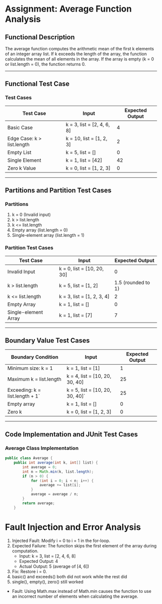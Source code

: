 # Assignment: Average Function Analysis

## Functional Description
The average function computes the arithmetic mean of the first k elements of an integer array list. If k exceeds the length of the array, the function calculates the mean of all elements in the array. If the array is empty (k = 0 or list.length = 0), the function returns 0.

---

## Functional Test Case
### Test Cases
| **Test Case**               | **Input**                         | **Expected Output**       |
|-----------------------------|-----------------------------------|---------------------------|
| Basic Case                  | k = 3, list = [2, 4, 6, 8]   | 4                       |
| Edge Case: k > list.length| k = 10, list = [1, 2, 3]     | 2                       |
| Empty List                  | k = 5, list = []             | 0                       |
| Single Element              | k = 1, list = [42]          | 42                      |
| Zero k Value              | k = 0, list = [1, 2, 3]     | 0                       |

---

## Partitions and Partition Test Cases
### Partitions
1. k = 0 (Invalid input)
2. k > list.length
3. k <= list.length
4. Empty array (list.length = 0)
5. Single-element array (list.length = 1)

### Partition Test Cases
| **Test Case**               | **Input**                         | **Expected Output**       |
|-----------------------------|-----------------------------------|---------------------------|
| Invalid Input               | k = 0, list = [10, 20, 30]   | 0                       |
| k > list.length           | k = 5, list = [1, 2]         | 1.5 (rounded to 1)    |
| k <= list.length          | k = 3, list = [1, 2, 3, 4]   | 2                       |
| Empty Array                 | k = 1, list = []             | 0                       |
| Single-element Array        | k = 1, list = [7]            | 7                       |

---

## Boundary Value Test Cases
| **Boundary Condition**          | **Input**                         | **Expected Output**       |
|---------------------------------|-----------------------------------|---------------------------|
| Minimum size: k = 1           | k = 1, list = [1]            | 1                      |
| Maximum k = list.length       | k = 4, list = [10, 20, 30, 40]| 25                      |
| Exceeding: k = list.length + 1`| k = 5, list = [10, 20, 30, 40]`| 25                      |
| Empty array                     | k = 1, list = []             | 0                       |
| Zero k                        | k = 0, list = [1, 2, 3]      | 0                       |

---

## Code Implementation and JUnit Test Cases
### Average Class Implementation
```java
public class Average {
    public int average(int k, int[] list) {
        int average = 0;
        int n = Math.min(k, list.length);
        if (n > 0) {
            for (int i = 0; i < n; i++) {
                average += list[i];
            }
            average = average / n;
        }
        return average;
    }
```
# Fault Injection and Error Analysis

1. Injected Fault: Modify i = 0 to i = 1 in the for-loop.
2. Expected Failure: The function skips the first element of the array during computation.
   - Input: k = 3, list = [2, 4, 6, 8]
   - Expected Output: 4
   - Actual Output: 5 (average of [4, 6])
3. Fix: Restore i = 0.
4. basic() and exceeds() both did not work while the rest did
5. single(), empty(), zero() still worked
- Fault: Using Math.max instead of Math.min causes the function to use an incorrect number of elements when calculating the average.


